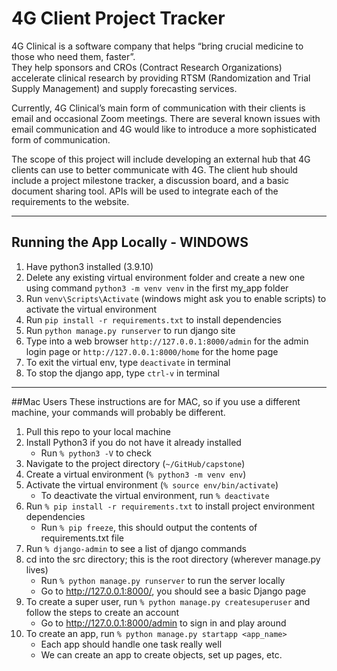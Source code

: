 # 4G Client Project Tracker
4G Clinical is a software company that helps “bring crucial medicine to those who need them, faster”.  
They help sponsors and CROs (Contract Research Organizations) accelerate clinical research by providing 
RTSM (Randomization and Trial Supply Management) and supply forecasting services.

Currently, 4G Clinical’s main form of communication with their clients is email and occasional Zoom meetings. There are several known issues with email communication and 4G would like to introduce a more sophisticated form of communication.

The scope of this project will include developing an external hub that 4G clients can use to better communicate with 4G.  The client hub should include a project milestone tracker, a discussion board, and a basic document sharing tool.  APIs will be used to integrate each of the requirements to the website.

---
## Running the App Locally - WINDOWS
1. Have python3 installed (3.9.10)
2. Delete any existing virtual environment folder and create a new one using command ``` python3 -m venv venv ``` in the first my_app folder
3. Run ``` venv\Scripts\Activate ``` (windows might ask you to enable scripts) to activate the virtual environment
4. Run ``` pip install -r requirements.txt ``` to install dependencies 
5. Run ``` python manage.py runserver ``` to run django site
6. Type into a web browser ``` http://127.0.0.1:8000/admin ``` for the admin login page or ``` http://127.0.0.1:8000/home ``` for the home page
7. To exit the virtual env, type ``` deactivate ``` in terminal
8. To stop the django app, type ``` ctrl-v ``` in terminal 

---
##Mac Users
These instructions are for MAC, so if you use a different machine, your commands will probably be different.
1. Pull this repo to your local machine
2. Install Python3 if you do not have it already installed
    - Run ```% python3 -V``` to check 
3. Navigate to the project directory (```~/GitHub/capstone```)
3. Create a virtual environment (```% python3 -m venv env```)
4. Activate the virtual environment (```% source env/bin/activate```)
    - To deactivate the virtual environment, run ```% deactivate ``` 
5. Run ```% pip install -r requirements.txt``` to install project environment dependencies
    - Run ```% pip freeze```, this should output the contents of requirements.txt file
6. Run ```% django-admin``` to see a list of django commands
7. cd into the src directory; this is the root directory (wherever manage.py lives)
    - Run ```% python manage.py runserver``` to run the server locally
    - Go to http://127.0.0.1:8000/, you should see a basic Django page
8. To create a super user, run ```% python manage.py createsuperuser``` and follow the steps to create an account
    - Go to http://127.0.0.1:8000/admin to sign in and play around 
9. To create an app, run ```% python manage.py startapp <app_name>```
    - Each app should handle one task really well
    - We can create an app to create objects, set up pages, etc.
